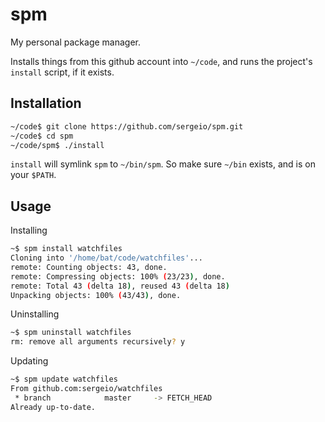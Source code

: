 spm
===

My personal package manager.

Installs things from this github account into `~/code`, and
runs the project's `install` script, if it exists.


Installation
------------
```bash
~/code$ git clone https://github.com/sergeio/spm.git
~/code$ cd spm
~/code/spm$ ./install
```

`install` will symlink `spm` to `~/bin/spm`.  So make sure `~/bin`
exists, and is on your `$PATH`.


Usage
-----

Installing
```bash
~$ spm install watchfiles
Cloning into '/home/bat/code/watchfiles'...
remote: Counting objects: 43, done.
remote: Compressing objects: 100% (23/23), done.
remote: Total 43 (delta 18), reused 43 (delta 18)
Unpacking objects: 100% (43/43), done.
```

Uninstalling
```bash
~$ spm uninstall watchfiles
rm: remove all arguments recursively? y
```

Updating
```bash
~$ spm update watchfiles
From github.com:sergeio/watchfiles
 * branch            master     -> FETCH_HEAD
Already up-to-date.
```
